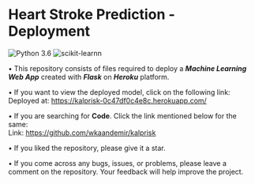 # Heart Stroke Prediction - Deployment
![Python 3.6](https://img.shields.io/badge/Python-3.6-brightgreen.svg) ![scikit-learnn](https://img.shields.io/badge/Library-Scikit_Learn-orange.svg)

• This repository consists of files required to deploy a ___Machine Learning Web App___ created with ___Flask___ on ___Heroku___ platform.

• If you want to view the deployed model, click on the following link:<br />
Deployed at: https://kalprisk-0c47df0c4e8c.herokuapp.com/

• If you are searching for __Code__. Click the link mentioned below for the same:<br />
Link:  https://github.com/wkaandemir/kalprisk

• If you liked the repository, please give it a star.

• If you come across any bugs, issues, or problems, please leave a comment on the repository. Your feedback will help improve the project.
 
